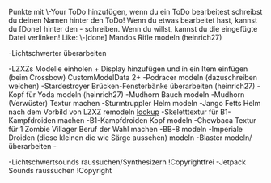 Punkte mit \\-Your ToDo hinzufügen, wenn du ein ToDo bearbeitest schreibst du deinen Namen hinter den ToDo!
Wenn du etwas bearbeitet hast, kannst du [Done] hinter den - schreiben.
Wenn du willst, kannst du die eingefügte Datei verlinken!
Like: \\-[done] Mandos Rifle modeln (heinrich27)


\-Lichtschwerter überarbeiten

\-LZXZs Modelle einholen + Display hinzufügen und in ein Item einfügen (beim Crossbow) CustomModelData 2+
\-Podracer modeln (dazuschreiben welchen)
\-Stardestroyer Brücken-Fensterbänke überarbeiten (heinrich27)
\-Kopf für Yoda modeln (heinrich27)
\-Mudhorn Bauch modeln
\-Mudhorn (Verwüster) Textur machen
\-Sturmtruppler Helm modeln
\-Jango Fetts Helm nach dem Vorbild von LZXZ remodeln [lookup](https://sketchfab.com/3d-models/the-mandalorian-helmet-minecraft-88f2452ae3ff4a1d9d9ee6713fe9a98b)
\-Skeletttextur für B1-Kampfdroiden machen
\-B1-Kampfdroiden Kopf modeln
\-Chewbaca Textur für 1 Zombie Villager Beruf der Wahl machen
\-BB-8 modeln
\-Imperiale Droiden (diese kleinen die wie Särge aussehen) modeln
\-Blaster modeln/überarbeiten
\-


\-Lichtschwertsounds raussuchen/Synthesizern !Copyrightfrei
\-Jetpack Sounds raussuchen !Copyright
